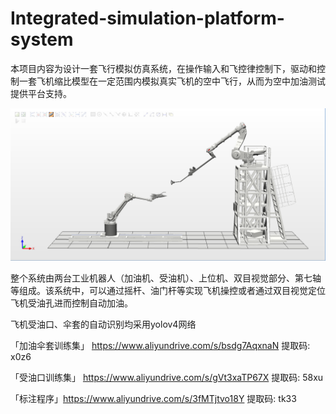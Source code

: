 # Integrated-simulation-platform-system

本项目内容为设计一套飞行模拟仿真系统，在操作输入和飞控律控制下，驱动和控制一套飞机缩比模型在一定范围内模拟真实飞机的空中飞行，从而为空中加油测试提供平台支持。

![仿真平台搭建.png](https://github.com/WaCh4546/Integrated-simulation-platform-system/blob/main/%E4%BB%BF%E7%9C%9F%E5%B9%B3%E5%8F%B0%E6%90%AD%E5%BB%BA.png?raw=true)

整个系统由两台工业机器人（加油机、受油机）、上位机、双目视觉部分、第七轴等组成。该系统中，可以通过摇杆、油门杆等实现飞机操控或者通过双目视觉定位飞机受油孔进而控制自动加油。



飞机受油口、伞套的自动识别均采用yolov4网络

「加油伞套训练集」 https://www.aliyundrive.com/s/bsdg7AqxnaN 提取码: x0z6

「受油口训练集」 https://www.aliyundrive.com/s/gVt3xaTP67X 提取码: 58xu

「标注程序」https://www.aliyundrive.com/s/3fMTjtvo18Y 提取码: tk33

